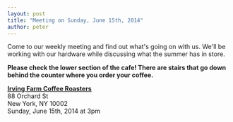 ```yaml
---
layout: post
title: "Meeting on Sunday, June 15th, 2014"
author: peter
---
```


Come to our weekly meeting and find out what's going on with us. We'll be working with our hardware while discussing what the summer has in store.

__Please check the lower section of the cafe! There are stairs that go down behind the counter where you order your coffee.__

__[Irving Farm Coffee Roasters](https://www.google.com/maps/place/Irving+Farm+Coffee+Roasters/@40.7179886,-73.9902479,17z/data=!3m1!4b1!4m2!3m1!1s0x89c259873f0067c1:0x5aede67045aa029f)__<br>
88 Orchard St<br>
New York, NY 10002<br>
Sunday, June 15th, 2014 at 3pm
